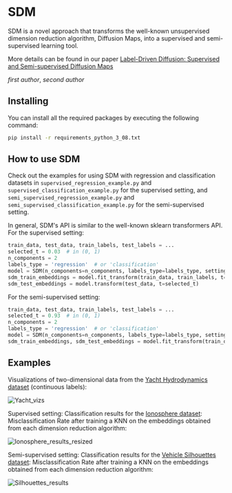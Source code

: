 # SDM

SDM is a novel approach that transforms the well-known
unsupervised dimension reduction algorithm, Diffusion Maps, into a supervised and semi-supervised learning tool.

More details can be found in our paper [Label-Driven Diffusion: Supervised and Semi-supervised Diffusion Maps](https://arxiv.org/******)

*first author*, *second author*

## Installing
You can install all the required packages by executing the following command:

```bash
pip install -r requirements_python_3_08.txt
```

## How to use SDM
Check out the examples for using SDM with regression and classification datasets in `supervised_regression_example.py` and
`supervised_classification_example.py` for the supervised setting, and `semi_supervised_regression_example.py` and
`semi_supervised_classification_example.py` for the semi-supervised setting.

In general, SDM's API is similar to the well-known sklearn transformers API. For the supervised setting:

```python
train_data, test_data, train_labels, test_labels = ...
selected_t = 0.03  # in (0, 1)
n_components = 2
labels_type = 'regression'  # or 'classification'
model = SDM(n_components=n_components, labels_type=labels_type, setting='supervised')
sdm_train_embeddings = model.fit_transform(train_data, train_labels, t=selected_t)
sdm_test_embeddings = model.transform(test_data, t=selected_t)
```

For the semi-supervised setting:

```python
train_data, test_data, train_labels, test_labels = ...
selected_t = 0.93  # in (0, 1)
n_components = 2
labels_type = 'regression'  # or 'classification'
model = SDM(n_components=n_components, labels_type=labels_type, setting='semi-supervised')
sdm_train_embeddings, sdm_test_embeddings = model.fit_transform(train_data, train_labels, test_data, t=selected_t)
```

## Examples
Visualizations of two-dimensional data from the [Yacht Hydrodynamics dataset](https://archive.ics.uci.edu/dataset/243/yacht+hydrodynamics) (continuous labels):

![Yacht_vizs](https://github.com/harel147/sdm/assets/63463677/1271d5e4-802d-4bfb-9f4f-771ee9675f15)

Supervised setting: Classification results for the
[Ionosphere dataset](): Misclassification Rate after training a
KNN on the embeddings obtained from each dimension reduction algorithm:

![Ionosphere_results_resized](https://github.com/user-attachments/assets/8e34129f-8035-41ee-9b5f-9d132650a316)

Semi-supervised setting: Classification results for the
[Vehicle Silhouettes dataset](https://archive.ics.uci.edu/dataset/149/statlog+vehicle+silhouettes): Misclassification Rate after training a
KNN on the embeddings obtained from each dimension reduction algorithm:

![Silhouettes_results](https://github.com/harel147/sdm/assets/63463677/bd4f4aee-70a8-4307-b74b-40857a3ac9cf)
